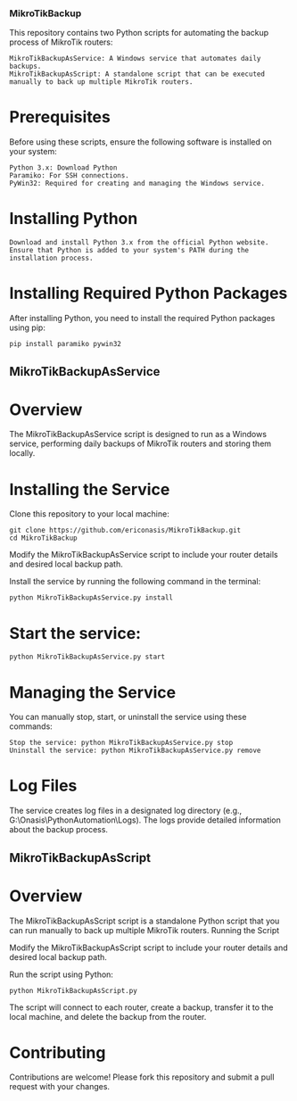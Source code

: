 ### MikroTikBackup

This repository contains two Python scripts for automating the backup process of MikroTik routers:

    MikroTikBackupAsService: A Windows service that automates daily backups.
    MikroTikBackupAsScript: A standalone script that can be executed manually to back up multiple MikroTik routers.

# Prerequisites

Before using these scripts, ensure the following software is installed on your system:

    Python 3.x: Download Python
    Paramiko: For SSH connections.
    PyWin32: Required for creating and managing the Windows service.

# Installing Python

    Download and install Python 3.x from the official Python website.
    Ensure that Python is added to your system's PATH during the installation process.

# Installing Required Python Packages

After installing Python, you need to install the required Python packages using pip:

    pip install paramiko pywin32

## MikroTikBackupAsService

# Overview

The MikroTikBackupAsService script is designed to run as a Windows service, performing daily backups of MikroTik routers and storing them locally.

# Installing the Service

Clone this repository to your local machine:


    git clone https://github.com/ericonasis/MikroTikBackup.git
    cd MikroTikBackup

Modify the MikroTikBackupAsService script to include your router details and desired local backup path.

Install the service by running the following command in the terminal:


    python MikroTikBackupAsService.py install

# Start the service:

    python MikroTikBackupAsService.py start

# Managing the Service

You can manually stop, start, or uninstall the service using these commands:

    Stop the service: python MikroTikBackupAsService.py stop
    Uninstall the service: python MikroTikBackupAsService.py remove

# Log Files

The service creates log files in a designated log directory (e.g., G:\Onasis\PythonAutomation\Logs). The logs provide detailed information about the backup process.


## MikroTikBackupAsScript

# Overview
The MikroTikBackupAsScript script is a standalone Python script that you can run manually to back up multiple MikroTik routers.
Running the Script

Modify the MikroTikBackupAsScript script to include your router details and desired local backup path.

Run the script using Python:

    python MikroTikBackupAsScript.py

The script will connect to each router, create a backup, transfer it to the local machine, and delete the backup from the router.

# Contributing

Contributions are welcome! Please fork this repository and submit a pull request with your changes.
